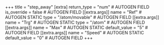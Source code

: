 +++
title = "step_away"
[extra]
return_type = "num" # AUTOGEN FIELD
is_override = false # AUTOGEN FIELD
[[extra.args]]
name = "Ref" # AUTOGEN STATIC
type = "/atom/movable" # AUTOGEN FIELD
[[extra.args]]
name = "Trg" # AUTOGEN STATIC
type = "/atom" # AUTOGEN FIELD
[[extra.args]]
name = "Max" # AUTOGEN STATIC
default_value = "5" # AUTOGEN FIELD
[[extra.args]]
name = "Speed" # AUTOGEN STATIC
default_value = "0" # AUTOGEN FIELD
+++